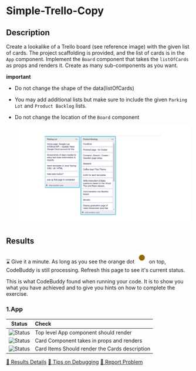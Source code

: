 # Simple-Trello-Copy

## Description

Create a lookalike of a Trello board (see reference image) with the given list of cards. The project scaffolding is provided, and the list of cards is in the `App` component. Implement the `Board` component that takes the `listOfCards` as props and renders it. Create as many sub-components as you want.

**important**

- Do not change the shape of the data(listOfCards)
- You may add additional lists but make sure to include the given `Parking Lot` and `Product Backlog` lists.
- Do not change the location of the `Board` component

  <img src="./src/images/trello-copy.png" alt="trello card item" width="500" />

[//]: # 'autograding info start'

## Results

⌛ Give it a minute. As long as you see the orange dot ![processing](https://raw.githubusercontent.com/DCI-EdTech/autograding-setup/main/assets/processing.svg) on top, CodeBuddy is still processing. Refresh this page to see it's current status.

This is what CodeBuddy found when running your code. It is to show you what you have achieved and to give you hints on how to complete the exercise.

### 1.App

|                                    Status                                    | Check                                          |
| :--------------------------------------------------------------------------: | :--------------------------------------------- |
| ![Status](../../blob/badges/.github/badges/autograding-solution/status0.svg) | Top level App component should render          |
| ![Status](../../blob/badges/.github/badges/autograding-solution/status1.svg) | Card Component takes in props and renders      |
| ![Status](../../blob/badges/.github/badges/autograding-solution/status2.svg) | Card Items Should render the Cards description |

[🔬 Results Details](../../actions)
[🐞 Tips on Debugging](https://github.com/DCI-EdTech/autograding-setup/wiki/How-to-work-with-CodeBuddy)
[📢 Report Problem](https://docs.google.com/forms/d/e/1FAIpQLSfS8wPh6bCMTLF2wmjiE5_UhPiOEnubEwwPLN_M8zTCjx5qbg/viewform?usp=pp_url&entry.652569746=SPA-component-trello-copy)

[//]: # 'autograding info end'